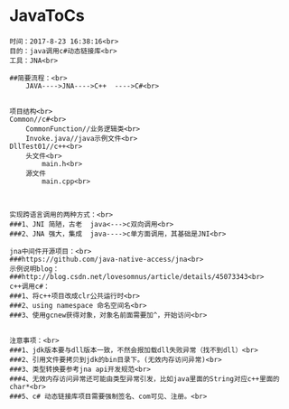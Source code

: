 JavaToCs
===
	时间：2017-8-23 16:38:16<br>  
	目的：java调用c#动态链接库<br>  
	工具：JNA<br>  

	##简要流程：<br>  
		JAVA---->JNA---->C++  ---->C#<br>  


	项目结构<br>  
	Common//c#<br>  
		CommonFunction//业务逻辑类<br>  
		Invoke.java//java示例文件<br>  
	DllTest01//c++<br>  
		头文件<br>  
			main.h<br>  
		源文件
			main.cpp<br>  
			


	实现跨语言调用的两种方式：<br>  
	###1、JNI 简陋，古老  java<--->c双向调用<br>  
	###2、JNA 强大，集成  java---->c单方面调用，其基础是JNI<br>  
 
	jna中间件开源项目：<br>  
	###https://github.com/java-native-access/jna<br>  
	示例说明blog：
	###http://blog.csdn.net/lovesomnus/article/details/45073343<br>  
	c++调用c#：
	###1、将c++项目改成clr公共运行时<br>  
	###2、using namespace 命名空间名<br>  
	###3、使用gcnew获得对象，对象名前面需要加^，开始访问<br>  


	注意事项：<br>  
	###1、jdk版本要与dll版本一致，不然会报加载dll失败异常（找不到dll）<br>  
	###2、引用文件要拷贝到jdk的bin目录下。(无效内存访问异常)<br>  
	###3、类型转换要参考jna api开发规范<br>  
	###4、无效内存访问异常还可能由类型异常引发，比如java里面的String对应c++里面的char*<br>  
	###5、c# 动态链接库项目需要强制签名、com可见、注册。<br>  


